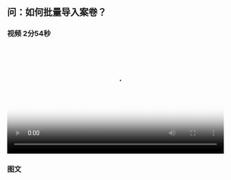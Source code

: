 ## 问：如何批量导入案卷？


### 视频 2分54秒

<video id="my-video" class="video-js" controls preload="auto" width="100%"
poster="https://ipic.qinglion.com/qinglion_class.001.jpeg" data-setup='{"aspectRatio":"16:9"}'>
<source src="https://ipic.qinglion.com/qinglion_class_00001.mp4" type='video/mp4' >
</video>



### 图文
